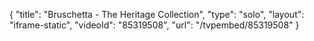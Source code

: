 {
    "title": "Bruschetta - The Heritage Collection",
    "type": "solo",
    "layout": "iframe-static",
    "videoId": "85319508",
    "url": "\/tvpembed\/85319508"
}